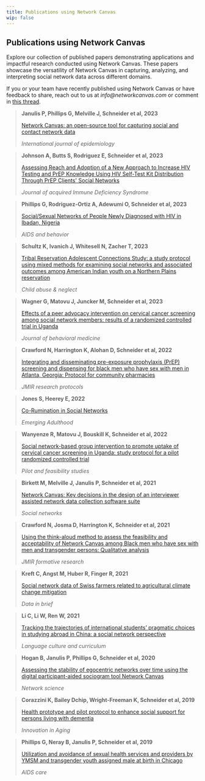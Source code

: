 ```yaml
---
title: Publications using Network Canvas
wip: false
---
```

## Publications using Network Canvas

Explore our collection of published papers demonstrating applications and impactful research conducted using Network Canvas. These papers showcase the versatility of Network Canvas in capturing, analyzing, and interpreting social network data across different domains. 

If you or your team have recently published using Network Canvas or have feedback to share, reach out to us at _info@networkcanvas.com_ or comment in [this thread](https://community.networkcanvas.com/t/share-your-work-using-network-canvas/149). 
<!-- 
> Author format: **Author** | Mac: Command + B | Windows/Linux: Control + B
>    
> Title format: [Title Name](url) | Mac: Command + K  | Windows/Linux: Control + K
>
> Journal format: _Journal Title_ | Mac: Command + I | Windows/Linux: Control + K
-->

> **Janulis P, Phillips G, Melville J, Schneider et al,	2023**
>
> [Network Canvas: an open-source tool for capturing social and contact network data](https://www.researchgate.net/profile/Joshua-Melville-2/publication/369415126_Network_canvas_an_open-source_tool_for_capturing_social_and_contact_network_data/links/64be777ac41fb852dd98a878/Network-canvas-an-open-source-tool-for-capturing-social-and-contact-network-data.pdf)
>
> _International journal of epidemiology_

> **Johnson A, Butts S, Rodriguez E, Schneider et al,	2023**	
>
> [Assessing Reach and Adoption of a New Approach to Increase HIV Testing and PrEP Knowledge Using HIV Self-Test Kit Distribution Through PrEP Clients' Social Networks](https://journals.lww.com/jaids/fulltext/2023/12150/_test_to_prep___assessing_reach_and_adoption_of_a.6.aspx?context=latestarticles&casa_token=ECEf9JZBmvIAAAAA:uAVkpqLbCwdTfQ4psWE1hqPrAVbxCOZ-KTUL5_e_Oj3naxxG-T3mprzA8gVuzjwZVgpw4i5-uP20sq-)	
> 
> _Journal of acquired Immune Deficiency Syndrome_

> **Phillips G, Rodriguez-Ortiz A, Adewumi O, Schneider et al,	2023**
>
> [Social/Sexual Networks of People Newly Diagnosed with HIV in Ibadan, Nigeria](https://www.ncbi.nlm.nih.gov/pubmed/37812271)
>
> _AIDS and behavior_

> **Schultz K, Ivanich J, Whitesell N, Zacher T, 2023**
>
> [Tribal Reservation Adolescent Connections Study: a study protocol using mixed methods for examining social networks and associated outcomes among American Indian youth on a Northern Plains reservation](https://www.sciencedirect.com/science/article/pii/S0145213423001795?casa_token=pWh2x0P-9NoAAAAA:tf0Fkuj9dhuaTy6aQvJWio34Jc9IQcZr7QmrVUgqp4jcfx1YxWlyK7Q5ApWYY-3F2oBvR9LWiw)
>
> _Child abuse & neglect_

> **Wagner G, Matovu J, Juncker M, Schneider et al, 2023**
>
> [Effects of a peer advocacy intervention on cervical cancer screening among social network members: results of a randomized controlled trial in Uganda](https://www.ncbi.nlm.nih.gov/pubmed/37702912)
>
> _Journal of behavioral medicine_

> **Crawford N, Harrington K, Alohan D, Schneider et al,	2022**
> 
> [Integrating and disseminating pre-exposure prophylaxis (PrEP) screening and dispensing for black men who have sex with men in Atlanta, Georgia: Protocol for community pharmacies	](https://www.researchprotocols.org/2022/2/e35590)
>
> _JMIR research protocols_

> **Jones S, Heerey E, 2022**
>
> [Co-Rumination in Social Networks](https://journals.sagepub.com/doi/abs/10.1177/21676968221111316)
>
> _Emerging Adulthood_

> **Wanyenze R, Matovu J, Bouskill K, Schneider et al, 2022**
> 
> [Social network-based group intervention to promote uptake of cervical cancer screening in Uganda: study protocol for a pilot randomized controlled trial](https://www.ncbi.nlm.nih.gov/pubmed/36476609) 
>
> _Pilot and feasibility studies_

> **Birkett M, Melville J, Janulis P, Schneider et al,	2021**
> 
> [Network Canvas: Key decisions in the design of an interviewer assisted network data collection software suite](https://www.ncbi.nlm.nih.gov/pubmed/34054204)	
>
> _Social networks_

> **Crawford N, Josma D, Harrington K, Schneider et al,	2021**	
>
> [Using the think-aloud method to assess the feasibility and acceptability of Network Canvas among Black men who have sex with men and transgender persons: Qualitative analysis	](https://www.ncbi.nlm.nih.gov/pubmed/34499040)
>
> _JMIR formative research_

> **Kreft C, Angst M, Huber R, Finger R,	2021**
>
> [Social network data of Swiss farmers related to agricultural climate change mitigation](https://www.ncbi.nlm.nih.gov/pubmed/33718550)
>
> _Data in brief_

> **Li C, Li W, Ren W, 2021**
>
>	[Tracking the trajectories of international students’ pragmatic choices in studying abroad in China: a social network perspective	](https://www.researchgate.net/publication/346753600_Tracking_the_trajectories_of_international_students'_pragmatic_choices_in_studying_abroad_in_China_a_social_network_perspective)
>
> _Language culture and curriculum_

> **Hogan B, Janulis P, Phillips G, Schneider et al,	2020**	
> 
> [Assessing the stability of egocentric networks over time using the digital participant-aided sociogram tool Network Canvas](https://www.ncbi.nlm.nih.gov/pubmed/33628443)	
>
> _Network science_

> **Corazzini K, Bailey Dchip, Wright-Freeman K, Schneider et al, 2019**
> 
> [Health prototype and pilot protocol to enhance social support for persons living with dementia](https://www.ncbi.nlm.nih.gov/pmc/articles/PMC6846075/)
>
> _Innovation in Aging_

> **Phillips G, Neray B, Janulis P, Schneider et al,	2019**
>
> [Utilization and avoidance of sexual health services and providers by YMSM and transgender youth assigned male at birth in Chicago	](https://www.ncbi.nlm.nih.gov/pubmed/30821480)
>
> _AIDS care_
